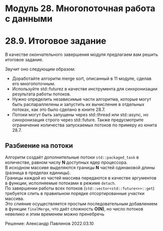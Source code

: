 # Модуль 28. Многопоточная работа с данными 
# 28.9. Итоговое задание

В качестве окончательного завершения модуля предлагаем вам решить итоговое задание.

Звучит оно следующим образом:

- Доработайте алгоритм merge sort, описанный в 11 модуле, сделав его многопоточным.
- Используйте std::futurez в качестве инструмента для синхронизации результата работы потоков.
- Нужно определить независимые части алгоритма, которые могут быть распараллелены и запустить их вычисление в отдельных потоках, как это было сделано в юните 28.7.
- Потоки могут быть запущены через std::thread или std::async, но синхронизация строго через std::future. Также предусмотрите ограничение количества запускаемых потоков по примеру из юнита 28.7.


## Разбиение на потоки

Алгоритм создаёт дополнительные потоки `std::packaged_task` в количестве, равном числу **N** доступных ядер процессора.  \
В исходном массиве выделяются границы **N** частей одинаковой длины (разница в пределах единицы). \
Границы каждой из частей массива передаются в качестве аргументов в функции, исполняемые потоками в режиме `detach`. \
По завершении работы всех потоков (`std::vector<std::future<>>::get`) требуется слить в правильном порядке отсортированные участки массива. \
Это слияние осуществляется простым последовательным добавлением в функции `finalMerge`, что даёт сложность **O(N)**, но число потоков невелико и этим временем можно пренебречь


Решение: Александр Павлинов 2022.03.10
